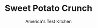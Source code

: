 ---
layout: ../../layouts/MarkdownPostLayout.astro
title: Sweet Potato Crunch
author: America's Test Kitchen
pubDate: 2023-03-15
description: "Families have been making this Thanksgiving side for generations. Now its your turn."
image_url: https://res.cloudinary.com/hksqkdlah/image/upload/ar_1:1,c_fill,dpr_2.0,f_auto,fl_lossy.progressive.strip_profile,g_faces:auto,q_auto:low,w_344/SFS_Sweet-Potato-Crunch-1_zwpecu
tags: ["Side Dishes","Potatoes","Make Ahead","Casseroles","Thanksgiving"]
calories: 3076
protein: 4
carbohydrates: 64
fats: 
fiber: 7
ingredients: ["4 pounds, sweet potatoes, unpeeled","4 tablespoons, unsalted butter, melted","2 tablespoons, Grand Marnier","1 tablespoon, packed light brown sugar","1 1/4 teaspoons, table salt","1 teaspoon, grated orange zest","2/3 cup, all-purpose flour","1/3 cup, packed light brown sugar","1/4 teaspoon, table salt","1/8 teaspoon, cayenne pepper","4 tablespoons, unsalted butter, melted"]
serves: 8
time: "2½ hours, plus 25 minutes cooling"
instructions: ["FOR THE SWEET POTATOES: Adjust oven rack to upper-middle position and heat oven to 400 degrees. Line rimmed baking sheet with aluminum foil. Poke potatoes several times with paring knife and space evenly on prepared sheet. Bake until potatoes are very tender and can be easily squeezed with tongs, 1¼ to 1½ hours. Let potatoes sit until cool enough to handle, at least 20 minutes.","Remove and discard potato peels. Transfer potato flesh to large bowl and mash with potato masher until smooth. Stir in melted butter, Grand Marnier, sugar, salt, and orange zest. Transfer potato mixture to 8-inch square baking dish and spread into even layer with rubber spatula.","FOR THE TOPPING: Whisk flour, brown sugar, salt, and cayenne together in bowl until fully combined. Stir in melted butter until mixture forms clumps. Break into pea-size pieces and distribute evenly over sweet potato mixture.","Bake until topping is fragrant and darkened slightly in color and potatoes are hot, about 25 to 30 minutes. Let cool for 25 minutes before serving.","TO MAKE AHEAD: At end of step 2, let sweet potato mixture cool completely. Cover dish with aluminum foil and refrigerate for up to 24 hours. When ready to serve, bake, covered, for 15 minutes. Remove from oven, uncover, and continue with step 3."]
nutrition: ["794 mg Potassium","121 mg Phosphorus","82 mg Calcium","1 mg Iron","60 mg Magnesium","565 mg Sodium","11 g Fat","1 mg Niacin (B3)","2 g Monounsaturated","5 mg Vitamin C","30 mg Cholesterol","7 g Saturated","7 g Fiber","16 µg Folic acid","28 µg Folate (food)","20 g Sugars","5 µg Vitamin K","181 g Water","64 g Carbs","55 µg Folate equivalent (total)","4 g Protein","1705 µg Vitamin A","384 kcal Energy","10 g Sugars, added","3076 calories"]
notes: "Buy potatoes of similar size and shape, no more than 1 pound each, so they cook at the same rate. Orange juice can be substituted for the Grand Marnier, if you prefer."
---